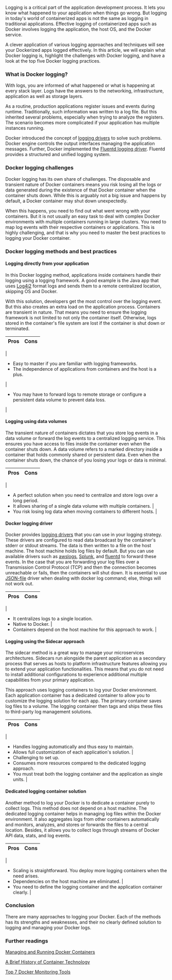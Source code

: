 Logging is a critical part of the application development process. It lets you know what happened to your application when things go wrong. But logging in today's world of containerized apps is not the same as logging in traditional applications. Effective logging of containerized apps such as Docker involves logging the application, the host OS, and the Docker service.

A clever application of various logging approaches and techniques will see your Dockerized apps logged effectively. In this article, we will explain what Docker logging is, highlight the challenges with Docker logging, and have a look at the top five Docker logging practices.

### What is Docker logging?

With logs, you are informed of what happened or what is happening at every stack layer. Logs have the answers to the networking, infrastructure, application as well as storage layers.

As a routine, production applications register issues and events during runtime. Traditionally, such information was written to a log file. But this inherited several problems, especially when trying to analyze the registers. The scenario becomes more complicated if your application has multiple instances running.

Docker introduced the concept of [logging drivers](https://docs.docker.com/config/containers/logging/configure/#) to solve such problems. Docker engine controls the output interfaces managing the application messages. Further, Docker implemented the [Fluentd logging driver](https://docs.docker.com/config/containers/logging/fluentd/). Fluentd provides a structured and unified logging system.

### Docker logging challenges

Docker logging has its own share of challenges. The disposable and transient nature of Docker containers means you risk losing all the logs or data generated during the existence of that Docker container when the container shuts down. While this is arguably not a big issue and happens by default, a Docker container may shut down unexpectedly.

When this happens, you need to find out what went wrong with your containers. But it is not usually an easy task to deal with complex Docker environments with multiple containers running in large clusters. You need to map log events with their respective containers or applications. This is highly challenging, and that is why you need to master the best practices to logging your Docker container.

### Docker logging methods and best practices

#### Logging directly from your application

In this Docker logging method, applications inside containers handle their logging using a logging framework. A good example is the Java app that uses [Log4j2](https://logging.apache.org/log4j/2.x/) format logs and sends them to a remote centralized location, skipping OS and Docker.

With this solution, developers get the most control over the logging event. But this also creates an extra load on the application process. Containers are transient in nature. That means you need to ensure the logging framework is not limited to not only the container itself. Otherwise, logs stored in the container's file system are lost if the container is shut down or terminated.

| Pros | Cons |
| --- | --- |
|
- Easy to master if you are familiar with logging frameworks.
- The independence of applications from containers and the host is a plus.

 |
- You may have to forward logs to remote storage or configure a persistent data volume to prevent data loss.

 |

#### Logging using data volumes

The transient nature of containers dictates that you store log events in a data volume or forward the log events to a centralized logging service. This ensures you have access to files inside the container even when the container shuts down. A data volume refers to a marked directory inside a container that holds commonly shared or persistent data. Even when the container shuts down, the chance of you losing your logs or data is minimal.

| Pros | Cons |
| --- | --- |
|
- A perfect solution when you need to centralize and store logs over a long period.
- It allows sharing of a single data volume with multiple containers.
 |
- You risk losing log data when moving containers to different hosts.
 |

#### Docker logging driver

Docker provides [logging drivers](https://docs.docker.com/config/containers/logging/configure/) that you can use in your logging strategy. These drivers are configured to read data broadcast by the container's stderr or stdout streams. The data is then written to a file on the host machine. The host machine holds log files by default. But you can use available drivers such as [awslogs](https://docs.amazonaws.cn/en_us/AmazonECS/latest/userguide/using_awslogs.html), [Splunk](https://www.splunk.com/), and [fluentd](https://www.fluentd.org/) to forward these events. In the case that you are forwarding your log files over a Transmission Control Protocol (TCP) and then the connection becomes unreachable or fails, then the containers will shut down. It is essential to use [JSON-file](https://docs.docker.com/config/containers/logging/json-file/) driver when dealing with docker log command; else, things will not work out.

| Pros | Cons |
| --- | --- |
|
- It centralizes logs to a single location.
- Native to Docker.
 |
- Containers depend on the host machine for this approach to work.
 |

#### Logging using the Sidecar approach

The sidecar method is a great way to manage your microservices architectures. Sidecars run alongside the parent application as a secondary process that serves as hosts to platform infrastructure features allowing you to extend your application functionalities. This means that you do not need to install additional configurations to experience additional multiple capabilities from your primary application.

This approach uses logging containers to log your Docker environment. Each application container has a dedicated container to allow you to customize the logging solution for each app. The primary container saves log files to a volume. The logging container then tags and ships these files to third-party log management solutions.

| Pros | Cons |
| --- | --- |
|
- Handles logging automatically and thus easy to maintain.
- Allows full customization of each application's solution.
 |
- Challenging to set up.
- Consumes more resources compared to the dedicated logging approach.
- You must treat both the logging container and the application as single units.
 |

#### Dedicated logging container solution

Another method to log your Docker is to dedicate a container purely to collect logs. This method does not depend on a host machine. The dedicated logging container helps in managing log files within the Docker environment. It also aggregates logs from other containers automatically and monitors, analyzes, and stores or forwards the files to a central location. Besides, it allows you to collect logs through streams of Docker API data, stats, and log events.

| Pros | Cons |
| --- | --- |
|
- Scaling is straightforward. You deploy more logging containers when the need arises.
- Dependencies on the host machine are eliminated.
 |
- You need to define the logging container and the application container clearly.
 |

### Conclusion

There are many approaches to logging your Docker. Each of the methods has its strengths and weaknesses, and their no clearly defined solution to logging and managing your Docker logs.

### Further readings

[Managing and Running Docker Containers](/engineering-education/running-and-managing-docker/)

[A Brief History of Container Technology](/engineering-education/history-of-container-technology/)

[Top 7 Docker Monitoring Tools](/engineering-education/top-7-docker-container-monitoring-tools/)